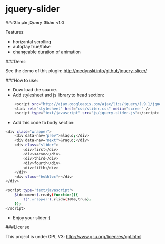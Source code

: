 jquery-slider
=============

###Simple jQuery Slider v1.0

Features:
- horizontal scrolling
- autoplay true/false
- changeable duration of animation

###Demo

See the demo of this plugin: http://medynski.info/github/jquery-slider/

###How to use:

- Download the source.
- Add stylesheet and js library to head section:

```bash
	<script src="http://ajax.googleapis.com/ajax/libs/jquery/1.9.1/jquery.min.js" type="text/javascript"></script> 
	<link rel="stylesheet" href="css/slider.css" media="screen" />
	<script type="text/javascript" src="js/jquery.slider.js"></script>
```
- Add this code to body section:

```bash
<div class="wrapper">
	<div data-nav="prev">&laquo;</div>
	<div data-nav="next">&raquo;</div>
    <div class="slider">
        <div>first</div>
        <div>second</div>
        <div>third</div>
        <div>fourth</div>
        <div>fifth</div>
    </div>
	<div class="bubbles"></div>
</div>

<script type='text/javascript'>
	$(document).ready(function(){
		$('.wrapper').slide(1000,true);
	});
</script>
```
- Enjoy your slider :)

###License

This project is under GPL V3: http://www.gnu.org/licenses/gpl.html
